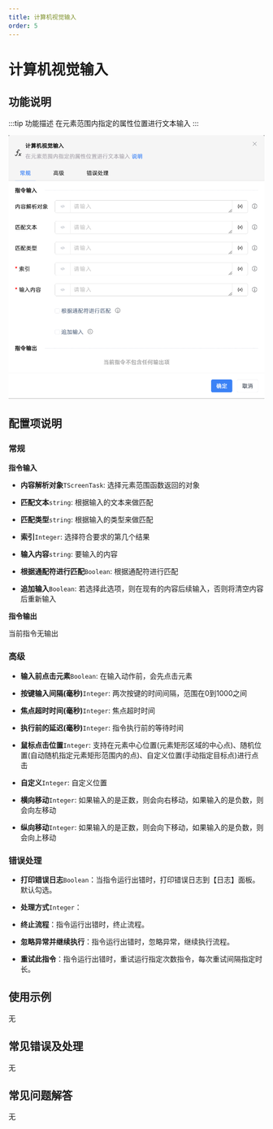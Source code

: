 ```yaml
---
title: 计算机视觉输入
order: 5
---
```


# 计算机视觉输入

## 功能说明

:::tip 功能描述
在元素范围内指定的属性位置进行文本输入
:::

![计算机视觉输入](../../assets/计算机视觉输入_command.png)

## 配置项说明

### 常规

**指令输入**

- **内容解析对象**`TScreenTask`: 选择元素范围函数返回的对象

- **匹配文本**`string`: 根据输入的文本来做匹配

- **匹配类型**`string`: 根据输入的类型来做匹配

- **索引**`Integer`: 选择符合要求的第几个结果

- **输入内容**`string`: 要输入的内容

- **根据通配符进行匹配**`Boolean`: 根据通配符进行匹配

- **追加输入**`Boolean`: 若选择此选项，则在现有的内容后续输入，否则将清空内容后重新输入


**指令输出**

当前指令无输出

### 高级

- **输入前点击元素**`Boolean`: 在输入动作前，会先点击元素

- **按键输入间隔(毫秒)**`Integer`: 两次按键的时间间隔，范围在0到1000之间

- **焦点超时时间(毫秒)**`Integer`: 焦点超时时间

- **执行前的延迟(毫秒)**`Integer`: 指令执行前的等待时间

- **鼠标点击位置**`Integer`: 支持在元素中心位置(元素矩形区域的中心点)、随机位置(自动随机指定元素矩形范围内的点)、自定义位置(手动指定目标点)进行点击

- **自定义**`Integer`: 自定义位置

- **横向移动**`Integer`: 如果输入的是正数，则会向右移动，如果输入的是负数，则会向左移动

- **纵向移动**`Integer`: 如果输入的是正数，则会向下移动，如果输入的是负数，则会向上移动

### 错误处理

- **打印错误日志**`Boolean`：当指令运行出错时，打印错误日志到【日志】面板。默认勾选。

- **处理方式**`Integer`：

 - **终止流程**：指令运行出错时，终止流程。

 - **忽略异常并继续执行**：指令运行出错时，忽略异常，继续执行流程。

 - **重试此指令**：指令运行出错时，重试运行指定次数指令，每次重试间隔指定时长。

## 使用示例
无

## 常见错误及处理

无

## 常见问题解答

无

